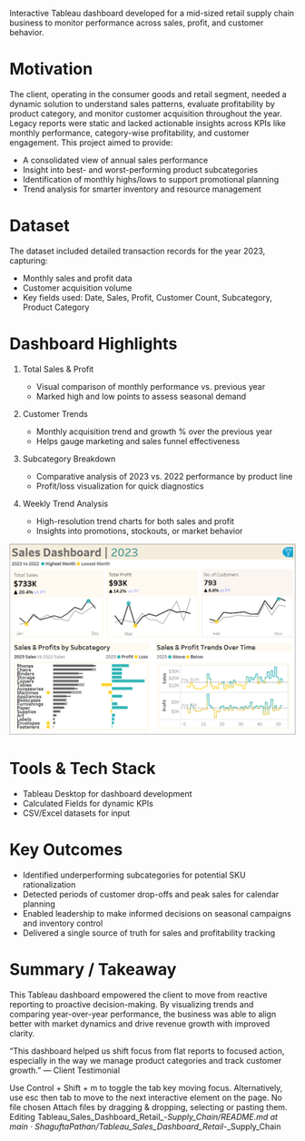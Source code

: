 Interactive Tableau dashboard developed for a mid-sized retail supply chain business to monitor performance across sales, profit, and customer behavior. 

# Motivation
The client, operating in the consumer goods and retail segment, needed a dynamic solution to understand sales patterns, evaluate profitability by product category, and monitor customer acquisition throughout the year. Legacy reports were static and lacked actionable insights across KPIs like monthly performance, category-wise profitability, and customer engagement.
This project aimed to provide:
* A consolidated view of annual sales performance
* Insight into best- and worst-performing product subcategories
* Identification of monthly highs/lows to support promotional planning
* Trend analysis for smarter inventory and resource management

# Dataset
The dataset included detailed transaction records for the year 2023, capturing:
* Monthly sales and profit data
* Customer acquisition volume
* Key fields used: Date, Sales, Profit, Customer Count, Subcategory, Product Category

# Dashboard Highlights
1. Total Sales & Profit
   * Visual comparison of monthly performance vs. previous year
   * Marked high and low points to assess seasonal demand
  
2. Customer Trends
   * Monthly acquisition trend and growth % over the previous year
   * Helps gauge marketing and sales funnel effectiveness

3. Subcategory Breakdown
   * Comparative analysis of 2023 vs. 2022 performance by product line
   * Profit/loss visualization for quick diagnostics
  
4. Weekly Trend Analysis
   * High-resolution trend charts for both sales and profit
   * Insights into promotions, stockouts, or market behavior
  
![](Sales_Dashboard_Tableau.png)

# Tools & Tech Stack
* Tableau Desktop for dashboard development
* Calculated Fields for dynamic KPIs
* CSV/Excel datasets for input

# Key Outcomes
* Identified underperforming subcategories for potential SKU rationalization
* Detected periods of customer drop-offs and peak sales for calendar planning
* Enabled leadership to make informed decisions on seasonal campaigns and inventory control
* Delivered a single source of truth for sales and profitability tracking

# Summary / Takeaway
This Tableau dashboard empowered the client to move from reactive reporting to proactive decision-making. By visualizing trends and comparing year-over-year performance, the business was able to align better with market dynamics and drive revenue growth with improved clarity.

“This dashboard helped us shift focus from flat reports to focused action, especially in the way we manage product categories and track customer growth.” — Client Testimonial

Use Control + Shift + m to toggle the tab key moving focus. Alternatively, use esc then tab to move to the next interactive element on the page.
No file chosen
Attach files by dragging & dropping, selecting or pasting them.
Editing Tableau_Sales_Dashboard_Retail_-_Supply_Chain/README.md at main · ShaguftaPathan/Tableau_Sales_Dashboard_Retail_-_Supply_Chain
